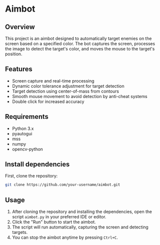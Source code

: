# Aimbot

## Overview
This project is an aimbot designed to automatically target enemies on the screen based on a specified color. The bot captures the screen, processes the image to detect the target's color, and moves the mouse to the target's position.

## Features
- Screen capture and real-time processing
- Dynamic color tolerance adjustment for target detection
- Target detection using center-of-mass from contours
- Smooth mouse movement to avoid detection by anti-cheat systems
- Double click for increased accuracy

## Requirements
- Python 3.x
- pyautogui
- mss
- numpy
- opencv-python

## Install dependencies
First, clone the repository:
```bash
git clone https://github.com/your-username/aimbot.git
```

## Usage
1. After cloning the repository and installing the dependencies, open the script `aimbot.py` in your preferred IDE or editor.
2. Click the "Run" button to start the aimbot.
3. The script will run automatically, capturing the screen and detecting targets.
4. You can stop the aimbot anytime by pressing `Ctrl+C`.
